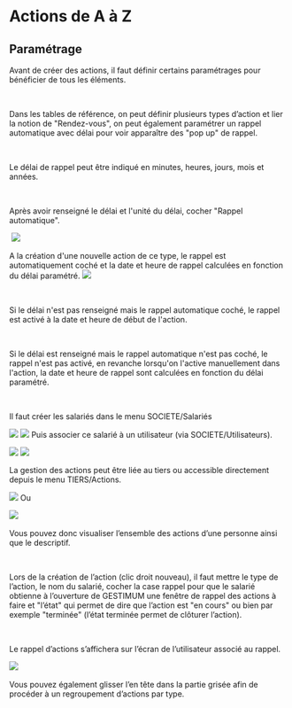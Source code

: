 # Actions de A à Z




## Paramétrage


Avant de créer des actions, il faut définir certains paramétrages pour 
 bénéficier de tous les éléments.


 


Dans les tables de référence, on peut définir 
 plusieurs types d’action et lier la notion de "Rendez-vous", 
 on peut également paramétrer un rappel automatique avec délai pour voir 
 apparaître des "pop up" de rappel.


 


Le délai de rappel peut être indiqué en minutes, 
 heures, jours, mois et années.


 


Après avoir renseigné le délai et l'unité du 
 délai, cocher "Rappel automatique".


 ![](Table_Reference_Type_Action.png)
 


A la création d'une nouvelle action de ce type, 
 le rappel est automatiquement coché et la date et heure de rappel calculées 
 en fonction du délai paramétré. ![](Fiche_Action.png)


 


Si le délai n'est pas renseigné mais le rappel 
 automatique coché, le rappel est activé à la date et heure de début de 
 l'action.


 


Si le délai est renseigné mais le rappel automatique 
 n'est pas coché, le rappel n'est pas activé, en revanche lorsqu'on l'active 
 manuellement dans l'action, la date et heure de rappel sont calculées 
 en fonction du délai paramétré.


 


Il faut créer les salariés dans le menu SOCIETE/Salariés


![](Menu_SOCIETE_Salarie.png)
![](Fiche_Salarie.png)
Puis associer ce salarié à un utilisateur (via 
 SOCIETE/Utilisateurs).


![](Menu_SOCIETE_Utilisateurs.png)
![](Fiche_Utilisateur.png)
 


La gestion des actions peut être liée au tiers 
 ou accessible directement depuis le menu TIERS/Actions.


![](Tiers_Onglet_Actions.png)
Ou


![](Menu_TIERS_Actions.png)
 


Vous pouvez donc visualiser l’ensemble des actions 
 d’une personne ainsi que le descriptif.


 


Lors de la création de l’action (clic droit 
 nouveau), il faut mettre le type 
 de l’action, le nom du salarié, 
 cocher la case rappel pour que 
 le salarié obtienne à l’ouverture de GESTIMUM une fenêtre de rappel des 
 actions à faire et "l’état" qui permet de dire que l’action 
 est "en cours" ou bien par exemple "terminée" (l’état 
 terminée permet de clôturer l’action).


 


Le rappel d’actions s’affichera sur l’écran 
 de l’utilisateur associé au rappel.


![](Rappel.png)
 


Vous pouvez également glisser l’en tête dans 
 la partie grisée afin de procéder à un regroupement d’actions par type.


